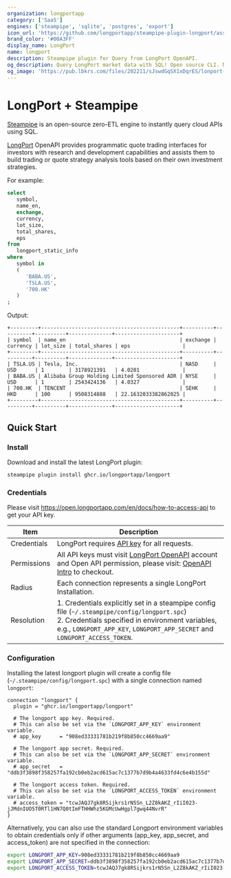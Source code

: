 ```yaml
---
organization: longportapp
category: ['SaaS']
engines: ['steampipe', 'sqlite', 'postgres', 'export']
icon_url: 'https://github.com/longportapp/steampipe-plugin-longport/assets/5518/1ca77b56-2cd1-4d85-ae02-9483da6ae9a1'
brand_color: '#00A3FF'
display_name: LongPort
name: longport
description: Steampipe plugin for Query from LongPort OpenAPI.
og_description: Query LongPort market data with SQL! Open source CLI. No DB required.
og_image: 'https://pub.lbkrs.com/files/202211/sJswdGqSX1xDqrES/lonport-seo-img.png'
---
```


# LongPort + Steampipe

[Steampipe](https://steampipe.io) is an open-source zero-ETL engine to instantly query cloud APIs using SQL.

[LongPort](https://open.longportapp.com) OpenAPI provides programmatic quote trading interfaces for investors with research and development capabilities and assists them to build trading or quote strategy analysis tools based on their own investment strategies.

For example:

```sql
select
   symbol,
   name_en,
   exchange,
   currency,
   lot_size,
   total_shares,
   eps
from
   longport_static_info
where
   symbol in
   (
      'BABA.US',
      'TSLA.US',
      '700.HK'
   )
;
```

Output:

```
+---------+---------------------------------------------+----------+----------+----------+--------------+---------------------+
| symbol  | name_en                                     | exchange | currency | lot_size | total_shares | eps                 |
+---------+---------------------------------------------+----------+----------+----------+--------------+---------------------+
| TSLA.US | Tesla, Inc.                                 | NASD     | USD      | 1        | 3178921391   | 4.0201              |
| BABA.US | Alibaba Group Holding Limited Sponsored ADR | NYSE     | USD      | 1        | 2543424136   | 4.0327              |
| 700.HK  | TENCENT                                     | SEHK     | HKD      | 100      | 9508314888   | 22.1632033382862025 |
+---------+---------------------------------------------+----------+----------+----------+--------------+---------------------+
```

## Quick Start

### Install

Download and install the latest LongPort plugin:

```bash
steampipe plugin install ghcr.io/longportapp/longport
```

### Credentials

Please visit https://open.longportapp.com/en/docs/how-to-access-api to get your API key.

| Item        | Description                                                                                                                                                                                                                        |
| ----------- | ---------------------------------------------------------------------------------------------------------------------------------------------------------------------------------------------------------------------------------- |
| Credentials | LongPort requires [API key](https://open.longportapp.com/docs/getting-started) for all requests.                                                                                                                                   |
| Permissions | All API keys must visit [LongPort OpenAPI](https://open.longportapp.com/) account and Open API permission, please visit: [OpenAPI Intro](https://open.longportapp.com/docs/) to checkout.                                          |
| Radius      | Each connection represents a single LongPort Installation.                                                                                                                                                                         |
| Resolution  | 1. Credentials explicitly set in a steampipe config file (`~/.steampipe/config/longport.spc`)<br />2. Credentials specified in environment variables, e.g., `LONGPORT_APP_KEY`, `LONGPORT_APP_SECRET` and `LONGPORT_ACCESS_TOKEN`. |

### Configuration

Installing the latest longport plugin will create a config file (`~/.steampipe/config/longport.spc`) with a single connection named `longport`:

```hcl
connection "longport" {
  plugin = "ghcr.io/longportapp/longport"

  # The longport app key. Required.
  # This can also be set via the `LONGPORT_APP_KEY` environment variable.
  # app_key      = "908ed33331781b219f8b850cc4669aa9"

  # The longport app secret. Required.
  # This can also be set via the `LONGPORT_APP_SECRET` environment variable.
  # app_secret   = "ddb3f3898f358257fa192cb0eb2acd615ac7c1377b7d9b4a4633fd4c6e4b155d"

  # The longport access token. Required.
  # This can also be set via the `LONGPORT_ACCESS_TOKEN` environment variable.
  # access_token = "tcwJAQJ7gk8RSijkrs1rN5Sn_L2Z8kAKZ_rIiI023-jJMdnIUO5T0RTl1HN7Q0tImFTHHWhz5KGMcUwHgpl7gwq44NvrR"
}
```

Alternatively, you can also use the standard Longport environment variables to obtain credentials only if other arguments (app_key, app_secret, and access_token) are not specified in the connection:

```bash
export LONGPORT_APP_KEY=908ed33331781b219f8b850cc4669aa9
export LONGPORT_APP_SECRET=ddb3f3898f358257fa192cb0eb2acd615ac7c1377b7d9b4a4633fd4c6e4b155d
export LONGPORT_ACCESS_TOKEN=tcwJAQJ7gk8RSijkrs1rN5Sn_L2Z8kAKZ_rIiI023-jJMdnIUO5T0RTl1HN7Q0tImFTHHWhz5KGMcUwHgpl7gwq44NvrR
```
